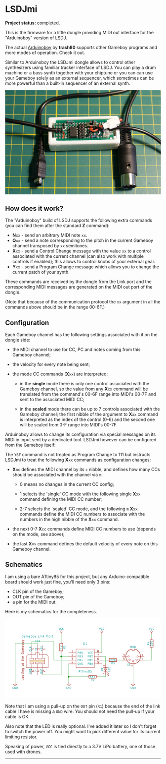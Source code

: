 # LSDJmi

**Project status:** completed.

This is the firmware for a little dongle providing MIDI out interface for the "Arduinoboy" version of LSDJ.

The actual [Arduinoboy](https://github.com/trash80/Arduinoboy) by **trash80** supports other Gameboy programs and more modes of operation. Check it out.

Similar to Arduinoboy the LSDJmi dongle allows to control other synthesizers using familiar tracker interface of LSDJ. You can play a drum machine or a bass synth together with your chiptune or you can can use your Gameboy solely as an external sequencer, which sometimes can be more powerful than a built-in sequencer of an external synth.

![Overview Image](./overview.jpg)

## How does it work?

The "Arduinoboy" build of LSDJ supports the following extra commands (you can find them after the standard **Z** command):

 - **N**`xx` - send an arbitrary MIDI note `xx`.
 - **Q**`xx` - send a note corresponding to the pitch in the current Gameboy channel transposed by `xx` semitones.
 - **X**`xx` - send a Control Change message with the value `xx` to a control associated with the current channel (can also work with multiple controls if enabled); this allows to control knobs of your external gear. 
 - **Y**`xx` - send a Program Change message which allows you to change the current patch of your synth.

These commands are received by the dongle from the Link port and the corresponding MIDI messages are generated on the MIDI out port of the dongle.

(Note that because of the communication protocol the `xx` argument in all the commands above should be in the range 00-6F.)

## Configuration

Each Gameboy channel has the following settings associated with it on the dongle side:

 - the MIDI channel to use for CC, PC and notes coming from this Gameboy channel;
 - the velocity for every note being sent;
 - the mode CC commands (**X**`xx`) are interpreted:
 
   - in the **single** mode there is only one control associated with the Gameboy channel, so the value from any **X**`xx` command will be translated from the command's 00-6F range into MIDI's 00-7F and sent to the associated MIDI CC;
    
   - in the **scaled** mode there can be up to 7 controls associated with the Gameboy channel; the first nibble of the argument to **X**`xx` command is interpreted as the index of the control (0-6) and the second one will be scaled from 0-F range into MIDI's 00-7F.

Arduinoboy allows to change its configuration via special messages on its MIDI in input sent by a dedicated tool. LSDJmi however can be configured from the Gameboy itself:

The `Y6F` command is not treated as Program Change to 111 but instructs LSDJmi to treat the following **X**`xx` commands as configuration changes:

 - **X**`mc` defines the MIDI channel by its `c` nibble, and defines how many CCs should be associated with the channel via `m`:
 
   - 0 means no changes in the current CC config;
   
   - 1 selects the 'single' CC mode with the following single **X**`xx` command defining the MIDI CC number;
   
   - 2-7 selects the 'scaled' CC mode, and the following `m` **X**`xx` commands define the MIDI CC numbers to associate with the numbers in the high nibble of the **X**`xx` command.
   
 - the next 0-7 **X**`cc` commands define MIDI CC numbers to use (depends on the mode, see above);
 
 - the last **X**`vv` command defines the default velocity of every note on this Gameboy channel.

## Schematics

I am using a bare ATtiny85 for this project, but any Arduino-compatible board should work just fine, you'll need only 3 pins:

 - CLK pin of the Gameboy;
 - OUT pin of the Gameboy;
 - a pin for the MIDI out.

Here is my schematics for the completeness. 

![Schematics](./schematics.png)

Note that I am using a pull-up on the `OUT` pin (`R1`) because the end of the link cable I have is missing a `GND` wire. You should not need the pull-up if your cable is OK.

Also note that the LED is really optional. I've added it later so I don't forget to switch the power off. You might want to pick different value for its current limiting resistor.

Speaking of power, `VCC` is tied directly to a 3.7V LiPo battery, one of those used with drones.

---
